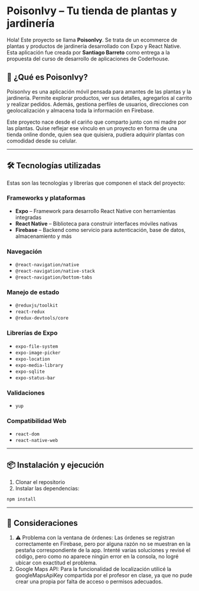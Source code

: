 # PoisonIvy – Tu tienda de plantas y jardinería

Hola! Este proyecto se llama **PoisonIvy**. Se trata de un ecommerce de plantas y productos de jardinería desarrollado con Expo y React Native. Esta aplicación fue creada por **Santiago Barreto** como entrega a la propuesta del curso de desarrollo de aplicaciones de Coderhouse.

## 🌱 ¿Qué es PoisonIvy?

PoisonIvy es una aplicación móvil pensada para amantes de las plantas y la jardinería. Permite explorar productos, ver sus detalles, agregarlos al carrito y realizar pedidos. Además, gestiona perfiles de usuarios, direcciones con geolocalización y almacena toda la información en Firebase.

Este proyecto nace desde el cariño que comparto junto con mi madre por las plantas. Quise reflejar ese vínculo en un proyecto en forma de una tienda online donde, quien sea que quisiera, pudiera adquirir plantas con comodidad desde su celular.

---

## 🛠️ Tecnologías utilizadas

Estas son las tecnologías y librerías que componen el stack del proyecto:

### Frameworks y plataformas

- **Expo** – Framework para desarrollo React Native con herramientas integradas
- **React Native** – Biblioteca para construir interfaces móviles nativas
- **Firebase** – Backend como servicio para autenticación, base de datos, almacenamiento y más

### Navegación

- `@react-navigation/native`
- `@react-navigation/native-stack`
- `@react-navigation/bottom-tabs`

### Manejo de estado

- `@reduxjs/toolkit`
- `react-redux`
- `@redux-devtools/core`

### Librerías de Expo

- `expo-file-system`
- `expo-image-picker`
- `expo-location`
- `expo-media-library`
- `expo-sqlite`
- `expo-status-bar`

### Validaciones

- `yup`

### Compatibilidad Web

- `react-dom`
- `react-native-web`

---

## 📦 Instalación y ejecución

1. Clonar el repositorio
2. Instalar las dependencias:

```bash
npm install
```

---

## 📌 Consideraciones

1. ⚠️ Problema con la ventana de órdenes:
Las órdenes se registran correctamente en Firebase, pero por alguna razón no se muestran en la pestaña correspondiente de la app. Intenté varias soluciones y revisé el código, pero como no aparece ningún error en la consola, no logré ubicar con exactitud el problema.
2. Google Maps API:
Para la funcionalidad de localización utilicé la googleMapsApiKey compartida por el profesor en clase, ya que no pude crear una propia por falta de acceso o permisos adecuados.